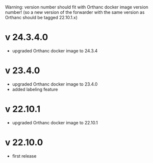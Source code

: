 Warning: version number should fit with Orthanc docker image version number!
(so a new version of the forwarder with the same version as Orthanc should be tagged 22.10.1.x)

v 24.3.4.0
==========

- upgraded Orthanc docker image to 24.3.4


v 23.4.0
=========
- upgraded Orthanc docker image to 23.4.0
- added labeling feature

v 22.10.1
=========

- upgraded Orthanc docker image to 22.10.1


v 22.10.0
=========

- first release